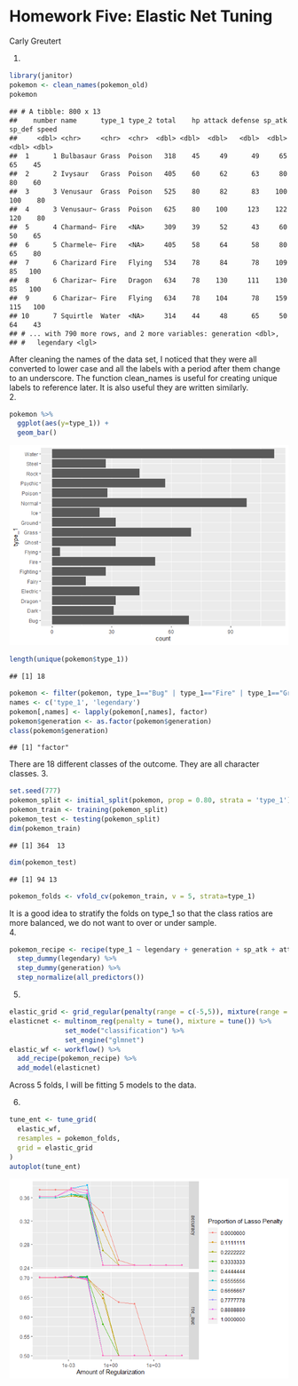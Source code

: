 Homework Five: Elastic Net Tuning
================
Carly Greutert

1.  

``` r
library(janitor)
pokemon <- clean_names(pokemon_old)
pokemon
```

    ## # A tibble: 800 x 13
    ##    number name      type_1 type_2 total    hp attack defense sp_atk sp_def speed
    ##     <dbl> <chr>     <chr>  <chr>  <dbl> <dbl>  <dbl>   <dbl>  <dbl>  <dbl> <dbl>
    ##  1      1 Bulbasaur Grass  Poison   318    45     49      49     65     65    45
    ##  2      2 Ivysaur   Grass  Poison   405    60     62      63     80     80    60
    ##  3      3 Venusaur  Grass  Poison   525    80     82      83    100    100    80
    ##  4      3 Venusaur~ Grass  Poison   625    80    100     123    122    120    80
    ##  5      4 Charmand~ Fire   <NA>     309    39     52      43     60     50    65
    ##  6      5 Charmele~ Fire   <NA>     405    58     64      58     80     65    80
    ##  7      6 Charizard Fire   Flying   534    78     84      78    109     85   100
    ##  8      6 Charizar~ Fire   Dragon   634    78    130     111    130     85   100
    ##  9      6 Charizar~ Fire   Flying   634    78    104      78    159    115   100
    ## 10      7 Squirtle  Water  <NA>     314    44     48      65     50     64    43
    ## # ... with 790 more rows, and 2 more variables: generation <dbl>,
    ## #   legendary <lgl>

After cleaning the names of the data set, I noticed that they were all
converted to lower case and all the labels with a period after them
change to an underscore. The function clean_names is useful for creating
unique labels to reference later. It is also useful they are written
similarly.  
2.

``` r
pokemon %>% 
  ggplot(aes(y=type_1)) +
  geom_bar()
```

![](131-hw5_files/figure-gfm/unnamed-chunk-4-1.png)<!-- -->

``` r
length(unique(pokemon$type_1))
```

    ## [1] 18

``` r
pokemon <- filter(pokemon, type_1=="Bug" | type_1=="Fire" | type_1=="Grass" | type_1=="Normal" | type_1=="Water" | type_1=="Psychic")
names <- c('type_1', 'legendary')
pokemon[,names] <- lapply(pokemon[,names], factor)
pokemon$generation <- as.factor(pokemon$generation)
class(pokemon$generation)
```

    ## [1] "factor"

There are 18 different classes of the outcome. They are all character
classes. 3.

``` r
set.seed(777)
pokemon_split <- initial_split(pokemon, prop = 0.80, strata = 'type_1')
pokemon_train <- training(pokemon_split)
pokemon_test <- testing(pokemon_split)
dim(pokemon_train)
```

    ## [1] 364  13

``` r
dim(pokemon_test)
```

    ## [1] 94 13

``` r
pokemon_folds <- vfold_cv(pokemon_train, v = 5, strata=type_1)
```

It is a good idea to stratify the folds on type_1 so that the class
ratios are more balanced, we do not want to over or under sample.  
4.

``` r
pokemon_recipe <- recipe(type_1 ~ legendary + generation + sp_atk + attack + speed + defense + hp + sp_def, pokemon_train) %>% 
  step_dummy(legendary) %>%
  step_dummy(generation) %>%
  step_normalize(all_predictors())
```

5.  

``` r
elastic_grid <- grid_regular(penalty(range = c(-5,5)), mixture(range = c(0,1)), levels= 10)
elasticnet <- multinom_reg(penalty = tune(), mixture = tune()) %>%
              set_mode("classification") %>%
              set_engine("glmnet")
elastic_wf <- workflow() %>% 
  add_recipe(pokemon_recipe) %>% 
  add_model(elasticnet)
```

Across 5 folds, I will be fitting 5 models to the data.

6.  

``` r
tune_ent <- tune_grid(
  elastic_wf,
  resamples = pokemon_folds, 
  grid = elastic_grid
)
autoplot(tune_ent)
```

![](131-hw5_files/figure-gfm/unnamed-chunk-8-1.png)<!-- -->
